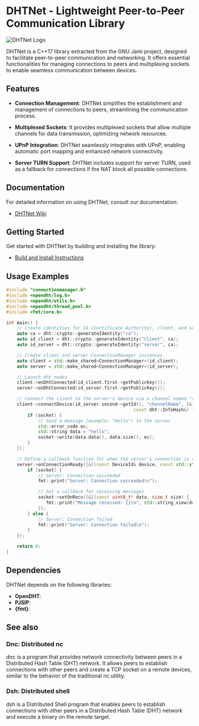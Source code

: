 # DHTNet - Lightweight Peer-to-Peer Communication Library

![DHTNet Logo](your-logo.png)

DHTNet is a C++17 library extracted from the GNU Jami project, designed to facilitate peer-to-peer communication and networking. It offers essential functionalities for managing connections to peers and multiplexing sockets to enable seamless communication between devices.

## Features

- **Connection Management**: DHTNet simplifies the establishment and management of connections to peers, streamlining the communication process.

- **Multiplexed Sockets**: It provides multiplexed sockets that allow multiple channels for data transmission, optimizing network resources.

- **UPnP Integration**: DHTNet seamlessly integrates with UPnP, enabling automatic port mapping and enhanced network connectivity.

- **Server TURN Support**: DHTNet includes support for server TURN, used as a fallback for connections if the NAT block all possible connections.


## Documentation

For detailed information on using DHTNet, consult our documentation:

- [DHTNet Wiki](https://github.com/your-repo/DHTNet/wiki)


## Getting Started

Get started with DHTNet by building and installing the library:

- [Build and Install Instructions](https://github.com/your-repo/DHTNet/wiki/Build-the-Library)

## Usage Examples

```cpp
#include "connectionmanager.h"
#include <opendht/log.h>
#include <opendht/utils.h>
#include <opendht/thread_pool.h>
#include <fmt/core.h>

int main() {
    // Create identities for CA (Certificate Authority), client, and server
    auto ca = dht::crypto::generateIdentity("ca");
    auto id_client = dht::crypto::generateIdentity("client", ca);
    auto id_server = dht::crypto::generateIdentity("server", ca);

    // Create client and server ConnectionManager instances
    auto client = std::make_shared<ConnectionManager>(id_client);
    auto server = std::make_shared<ConnectionManager>(id_server);

    // Launch dht nodes
    client->onDhtConnected(id_client.first->getPublicKey());
    server->onDhtConnected(id_server.first->getPublicKey());

    // Connect the client to the server's device via a channel named "channelName"
    client->connectDevice(id_server.second->getId(), "channelName", [&](std::shared_ptr<dhtnet::ChannelSocket> socket,
                                                const dht::InfoHash&) {
        if (socket) {
            // Send a message (example: "Hello") to the server
            std::error_code ec;
            std::string data = "hello";
            socket->write(data.data(), data.size(), ec);
        }
    });

    // Define a callback function for when the server's connection is ready
    server->onConnectionReady([&](const DeviceId& device, const std::string& name, std::shared_ptr<ChannelSocket> socket) {
        if (socket) {
            // Server: Connection succeeded
            fmt::print("Server: Connection succeeded\n");

            // Set a callback for receiving messages
            socket->setOnRecv([&](const uint8_t* data, size_t size) {
               fmt::print("Message received: {}\n", std::string_view(data, data + size)); // Print received message
            });
        } else {
            // Server: Connection failed
            fmt::print("Server: Connection failed\n");
        }
    });

    return 0;
}
```

## Dependencies
DHTNet depends on the following libraries:
- **OpenDHT**:
- **PJSIP**:
- **{fmt}**:

## See also

### Dnc: Distributed nc
dnc is a program that provides network connectivity between peers in a Distributed Hash Table (DHT) network. It allows peers to establish connections with other peers and create a TCP socket on a remote devices, similar to the behavior of the traditional nc utility.

### Dsh: Distributed shell
dsh is a Distributed Shell program that enables peers to establish connections with other peers in a Distributed Hash Table (DHT) network and execute a binary on the remote target.
